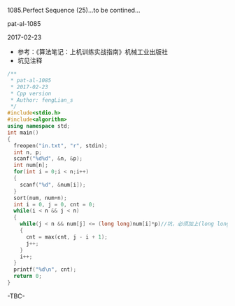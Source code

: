 1085.Perfect Sequence (25)...to be contined...

pat-al-1085

2017-02-23

- 参考：《算法笔记：上机训练实战指南》机械工业出版社
- 坑见注释

```c++
/**
 * pat-al-1085
 * 2017-02-23
 * Cpp version
 * Author: fengLian_s
 */
#include<stdio.h>
#include<algorithm>
using namespace std;
int main()
{
  freopen("in.txt", "r", stdin);
  int n, p;
  scanf("%d%d", &n, &p);
  int num[n];
  for(int i = 0;i < n;i++)
  {
    scanf("%d", &num[i]);
  }
  sort(num, num+n);
  int i = 0, j = 0, cnt = 0;
  while(i < n && j < n)
  {
    while(j < n && num[j] <= (long long)num[i]*p)//坑，必须加上(long long)，不然有个测试点会答案错误
    {
      cnt = max(cnt, j - i + 1);
      j++;
    }
    i++;
  }
  printf("%d\n", cnt);
  return 0;
}
```
-TBC-
